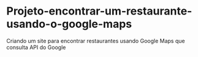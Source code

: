 # Projeto-encontrar-um-restaurante-usando-o-google-maps
Criando um site para encontrar restaurantes usando Google Maps que consulta API do Google
